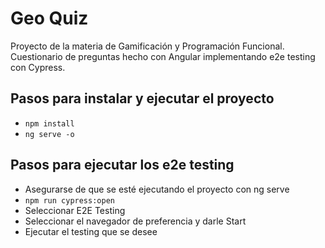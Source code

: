 # Geo Quiz
Proyecto de la materia de Gamificación y Programación Funcional. 
Cuestionario de preguntas hecho con Angular implementando e2e testing con Cypress.

## Pasos para instalar y ejecutar el proyecto
- `npm install`
- `ng serve -o`

## Pasos para ejecutar los e2e testing
- Asegurarse de que se esté ejecutando el proyecto con ng serve
- `npm run cypress:open`
- Seleccionar E2E Testing
- Seleccionar el navegador de preferencia y darle Start
- Ejecutar el testing que se desee
